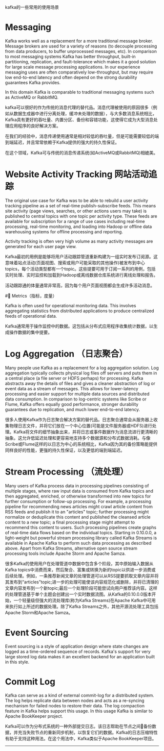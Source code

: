 kafka的一些常用的使用场景

# Messaging

Kafka works well as a replacement for a more traditional message broker. Message brokers are used for a variety of reasons (to decouple processing from data producers, to buffer unprocessed messages, etc). In comparison to most messaging systems Kafka has better throughput, built-in partitioning, replication, and fault-tolerance which makes it a good solution for large scale message processing applications.
In our experience messaging uses are often comparatively low-throughput, but may require low end-to-end latency and often depend on the strong durability guarantees Kafka provides.

In this domain Kafka is comparable to traditional messaging systems such as ActiveMQ or RabbitMQ.

kafka可以很好的作为传统的消息代理的替代品。消息代理被使用的原因很多（例如从数据生成器中进行分离处理，缓冲未处理的数据），与大多数消息系统相比，Kafka具有更好的吞吐量、内置分区、备份和容错功能，这使得它成为大型消息处理应用程序的良好解决方案。

在我们的经验中，消息传递使用通常是相对较低的吞吐量，但是可能需要较低的端到端延迟，并且常常依赖于Kafka提供的强大的持久性保证。

在这个领域，Kafka可与传统的消息传递系统(如ActiveMQ或RabbitMQ)相媲美。

# Website Activity Tracking 网站活动追踪

The original use case for Kafka was to be able to rebuild a user activity tracking pipeline as a set of real-time publish-subscribe feeds. This means site activity (page views, searches, or other actions users may take) is published to central topics with one topic per activity type. These feeds are available for subscription for a range of use cases including real-time processing, real-time monitoring, and loading into Hadoop or offline data warehousing systems for offline processing and reporting.

Activity tracking is often very high volume as many activity messages are generated for each user page view.

Kafka最初的用例是能够将用户活动跟踪管道重新构建为一组实时发布订阅源。这意味着站点活动(页面视图、搜索或用户可能采取的其他操作)被发布到中心topics，每个活动类型都有一个topic。这些提要可用于订阅一系列的用例，包括实时处理、实时监控和加载到Hadoop或离线数据仓库系统进行离线处理和报告。

活动跟踪通的体量通常非常高，因为每个用户页面视图都会生成许多活动消息。

# Metrics（指标，度量）

Kafka is often used for operational monitoring data. This involves aggregating statistics from distributed applications to produce centralized feeds of operational data.

Kafka通常用于操作监控中的数据。这包括从分布式应用程序收集统计数据，以生成操作数据的集中提要。

# Log Aggregation （日志聚合）

Many people use Kafka as a replacement for a log aggregation solution. Log aggregation typically collects physical log files off servers and puts them in a central place (a file server or HDFS perhaps) for processing. Kafka abstracts away the details of files and gives a cleaner abstraction of log or event data as a stream of messages. This allows for lower-latency processing and easier support for multiple data sources and distributed data consumption. In comparison to log-centric systems like Scribe or Flume, Kafka offers equally good performance, stronger durability guarantees due to replication, and much lower end-to-end latency.

很多人使用Kafka作为日志聚合解决方案的替代品。日志聚合通常会从服务器上收集物理日志文件，并将它们放在一个中心位置(可能是文件服务器或HDFS)进行处理。Kafka将文件的细节抽象出来，并将日志或事件数据作为消息流进行更清晰的抽象。这允许低延迟处理和更容易地支持多个数据源和分布式数据消耗。与像Scribe或Flume这样的以日志为中心的系统相比，Kafka因为其的备份策略能提供同样良好的性能，更强的持久性保证，以及更低的端到端延迟。

# Stream Processing （流处理）

Many users of Kafka process data in processing pipelines consisting of multiple stages, where raw input data is consumed from Kafka topics and then aggregated, enriched, or otherwise transformed into new topics for further consumption or follow-up processing. For example, a processing pipeline for recommending news articles might crawl article content from RSS feeds and publish it to an "articles" topic; further processing might normalize or deduplicate this content and published the cleansed article content to a new topic; a final processing stage might attempt to recommend this content to users. Such processing pipelines create graphs of real-time data flows based on the individual topics. Starting in 0.10.0.0, a light-weight but powerful stream processing library called Kafka Streams is available in Apache Kafka to perform such data processing as described above. Apart from Kafka Streams, alternative open source stream processing tools include Apache Storm and Apache Samza.

很多Kafka的使用用户在处理管道中数据中包含多个阶段，其中原始输入数据从Kafka topics中消费而来，然后聚合、富集或转换为新的topic以供进一步消费或后续处理。例如，一条推荐新闻文章的处理管道可以从RSS提要抓取文章内容并将其发布到“articles”topic;进一步的处理可能使该内容规范化或删除，并将已清理的文章内容发布到一个新topic;最后一个处理阶段可能尝试向用户推荐该内容。这样的处理管道基于单个主题会创建出一个实时数据流图。从Kafka的0.10.0.0版本开始，一个轻量级但强大的流处理库(称为Kafka Streams)在Apache Kafka中可用来执行如上所述的数据处理。除了Kafka Streams之外，其他开源流处理工具包括Apache Storm和Apache Samza。

# Event Sourcing

Event sourcing is a style of application design where state changes are logged as a time-ordered sequence of records. Kafka's support for very large stored log data makes it an excellent backend for an application built in this style.

# Commit Log

Kafka can serve as a kind of external commit-log for a distributed system. The log helps replicate data between nodes and acts as a re-syncing mechanism for failed nodes to restore their data. The log compaction feature in Kafka helps support this usage. In this usage Kafka is similar to Apache BookKeeper project.

Kafka可以作为分布式系统的一种外部提交日志。该日志帮助在节点之间备份数据，并充当失败节点的重新同步机制，以恢复它们的数据。Kafka的日志压缩特性有助于支持这种用法。在这个用法中，Kafka类似于Apache BookKeeper项目。

---